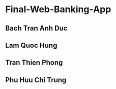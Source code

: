# Final-Web-Banking-App

## Bach Tran Anh Duc
## Lam Quoc Hung
## Tran Thien Phong
## Phu Huu Chi Trung
